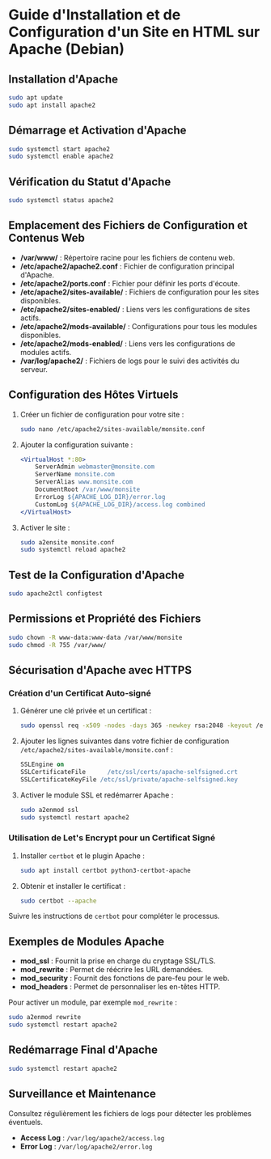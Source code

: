 # Guide d'Installation et de Configuration d'un Site en HTML sur Apache (Debian)

## Installation d'Apache

```sh
sudo apt update
sudo apt install apache2
```

## Démarrage et Activation d'Apache

```sh
sudo systemctl start apache2
sudo systemctl enable apache2
```

## Vérification du Statut d'Apache

```sh
sudo systemctl status apache2
```

## Emplacement des Fichiers de Configuration et Contenus Web

- **/var/www/** : Répertoire racine pour les fichiers de contenu web.
- **/etc/apache2/apache2.conf** : Fichier de configuration principal d'Apache.
- **/etc/apache2/ports.conf** : Fichier pour définir les ports d'écoute.
- **/etc/apache2/sites-available/** : Fichiers de configuration pour les sites disponibles.
- **/etc/apache2/sites-enabled/** : Liens vers les configurations de sites actifs.
- **/etc/apache2/mods-available/** : Configurations pour tous les modules disponibles.
- **/etc/apache2/mods-enabled/** : Liens vers les configurations de modules actifs.
- **/var/log/apache2/** : Fichiers de logs pour le suivi des activités du serveur.

## Configuration des Hôtes Virtuels

1. Créer un fichier de configuration pour votre site :

   ```sh
   sudo nano /etc/apache2/sites-available/monsite.conf
   ```

2. Ajouter la configuration suivante :

   ```apache
   <VirtualHost *:80>
       ServerAdmin webmaster@monsite.com
       ServerName monsite.com
       ServerAlias www.monsite.com
       DocumentRoot /var/www/monsite
       ErrorLog ${APACHE_LOG_DIR}/error.log
       CustomLog ${APACHE_LOG_DIR}/access.log combined
   </VirtualHost>
   ```

3. Activer le site :

   ```sh
   sudo a2ensite monsite.conf
   sudo systemctl reload apache2
   ```

## Test de la Configuration d'Apache

```sh
sudo apache2ctl configtest
```

## Permissions et Propriété des Fichiers

```sh
sudo chown -R www-data:www-data /var/www/monsite
sudo chmod -R 755 /var/www/
```

## Sécurisation d'Apache avec HTTPS

### Création d'un Certificat Auto-signé

1. Générer une clé privée et un certificat :

   ```sh
   sudo openssl req -x509 -nodes -days 365 -newkey rsa:2048 -keyout /etc/ssl/private/apache-selfsigned.key -out /etc/ssl/certs/apache-selfsigned.crt
   ```

2. Ajouter les lignes suivantes dans votre fichier de configuration `/etc/apache2/sites-available/monsite.conf` :

   ```apache
   SSLEngine on
   SSLCertificateFile      /etc/ssl/certs/apache-selfsigned.crt
   SSLCertificateKeyFile /etc/ssl/private/apache-selfsigned.key
   ```

3. Activer le module SSL et redémarrer Apache :

   ```sh
   sudo a2enmod ssl
   sudo systemctl restart apache2
   ```

### Utilisation de Let's Encrypt pour un Certificat Signé

1. Installer `certbot` et le plugin Apache :

   ```sh
   sudo apt install certbot python3-certbot-apache
   ```

2. Obtenir et installer le certificat :

   ```sh
   sudo certbot --apache
   ```

Suivre les instructions de `certbot` pour compléter le processus.

## Exemples de Modules Apache

- **mod_ssl** : Fournit la prise en charge du cryptage SSL/TLS.
- **mod_rewrite** : Permet de réécrire les URL demandées.
- **mod_security** : Fournit des fonctions de pare-feu pour le web.
- **mod_headers** : Permet de personnaliser les en-têtes HTTP.

Pour activer un module, par exemple `mod_rewrite` :

```sh
sudo a2enmod rewrite
sudo systemctl restart apache2
```

## Redémarrage Final d'Apache

```sh
sudo systemctl restart apache2
```

## Surveillance et Maintenance

Consultez régulièrement les fichiers de logs pour détecter les problèmes éventuels.

- **Access Log** : `/var/log/apache2/access.log`
- **Error Log** : `/var/log/apache2/error.log`
